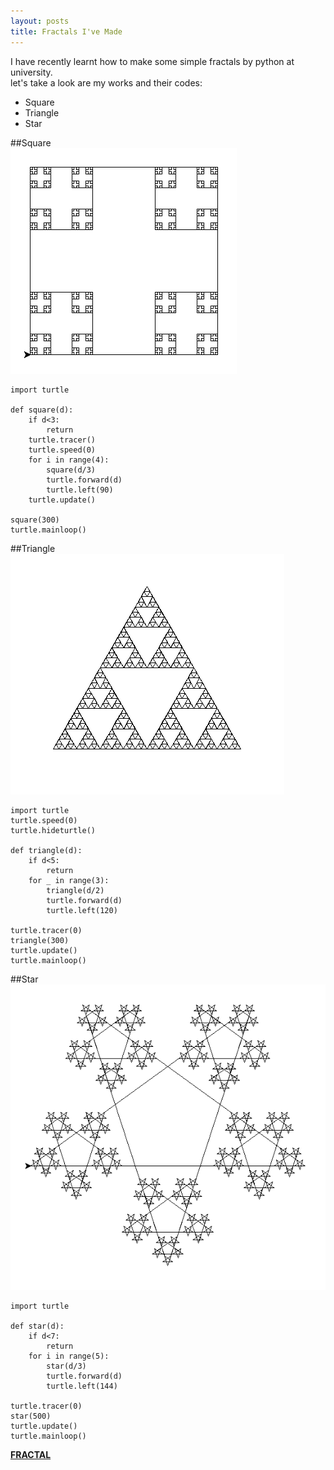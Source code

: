 ```yaml
---
layout: posts
title: Fractals I've Made
---
```


I have recently learnt how to make some simple fractals by python at university.   <br>
let's take a look are my works and their codes:   <br>
- Square
- Triangle
- Star

##Square   <br>
![alt text](../assets/images/Square.png "Square")

```
import turtle

def square(d):
    if d<3:
        return
    turtle.tracer()
    turtle.speed(0)
    for i in range(4):
        square(d/3)
        turtle.forward(d)
        turtle.left(90)
    turtle.update()

square(300)
turtle.mainloop()
```

##Triangle   <br>
![alt text](../assets/images/Triangle.png "Triangle")

```
import turtle
turtle.speed(0)
turtle.hideturtle()

def triangle(d):
    if d<5:
        return
    for _ in range(3):
        triangle(d/2)
        turtle.forward(d)
        turtle.left(120)

turtle.tracer(0)
triangle(300)
turtle.update()
turtle.mainloop()
```

##Star   <br>
![alt text](../assets/images/Staaar.png "Star")

```
import turtle

def star(d):
    if d<7:
        return
    for i in range(5):
        star(d/3)
        turtle.forward(d)
        turtle.left(144)

turtle.tracer(0)
star(500)
turtle.update()
turtle.mainloop()
```

[**FRACTAL**](https://en.wikipedia.org/wiki/Fractal)